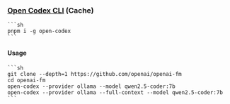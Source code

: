 ### [Open Codex CLI](https://github.com/ymichael/open-codex) (Cache)

````{tab} ArchWSL
```sh
pnpm i -g open-codex
```
````

#### Usage

````{tab} ArchWSL
```sh
git clone --depth=1 https://github.com/openai/openai-fm
cd openai-fm
open-codex --provider ollama --model qwen2.5-coder:7b
open-codex --provider ollama --full-context --model qwen2.5-coder:7b
```
````